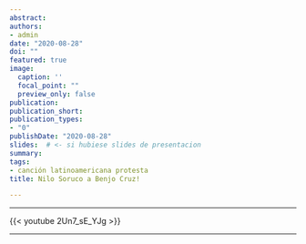 ```yaml
---
abstract:
authors:
- admin
date: "2020-08-28"
doi: ""
featured: true
image:
  caption: ''
  focal_point: ""
  preview_only: false
publication:
publication_short:
publication_types:
- "0"
publishDate: "2020-08-28"
slides:  # <- si hubiese slides de presentacion
summary:
tags:
- canción latinoamericana protesta
title: Nilo Soruco a Benjo Cruz!

---
```




<hr>
{{< youtube 2Un7_sE_YJg >}}
<hr>
